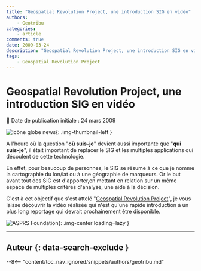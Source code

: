 ```yaml
---
title: "Geospatial Revolution Project, une introduction SIG en vidéo"
authors:
    - Geotribu
categories:
    - article
comments: true
date: 2009-03-24
description: "Geospatial Revolution Project, une introduction SIG en vidéo"
tags:
    - Geospatial Revolution Project
---
```


# Geospatial Revolution Project, une introduction SIG en vidéo

:calendar: Date de publication initiale : 24 mars 2009

![icône globe news](https://cdn.geotribu.fr/img/internal/icons-rdp-news/world.png "icône globe news"){: .img-thumbnail-left }

A l'heure où la question "**où suis-je**" devient aussi importante que "**qui suis-je**", il était important de replacer le SIG et les multiples applications qui découlent de cette technologie.

En effet, pour beaucoup de personnes, le SIG se résume à ce que je nomme la cartographie du lon/lat ou à une géographie de marqueurs. Or le but avant tout des SIG est d'apporter,en mettant en relation sur un même espace de multiples critères d'analyse, une aide à la décision.

C'est à cet objectif que s'est attelé "[Geospatial Revolution Project](http://geospatialrevolution.psu.edu/index.html)", je vous laisse découvrir la vidéo réalisée qui n'est qu'une rapide introduction à un plus long reportage qui devrait prochainement être disponible.

![ASPRS Foundation](https://cdn.geotribu.fr/img/articles-blog-rdp/capture-ecran/asprs.png "ASPRS Foundation"){: .img-center loading=lazy }

----

## Auteur {: data-search-exclude }

--8<-- "content/toc_nav_ignored/snippets/authors/geotribu.md"

